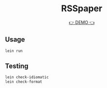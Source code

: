 <h1 align="center">RSSpaper</h1>
<p align="center">
  <a href="https://rsspaper.andros.dev/">👉 DEMO 👈</a>
</p>

## Usage

```sh
lein run
```

## Testing

``` sh
lein check-idiomatic
lein check-format
```
